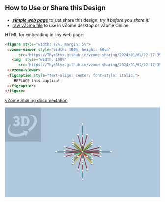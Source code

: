 
## How to Use or Share this Design

 - [***simple web page***](<https://ThynStyx.github.io/vzome-sharing/2024/01/01/22-17-35-Octahedral-struts/>) to just share this design; *try it before you share it!*
 - [raw vZome file](<https://raw.githubusercontent.com/ThynStyx/vzome-sharing/main/2024/01/01/22-17-35-Octahedral-struts/Octahedral-struts.vZome>) to use in vZome desktop or vZome Online
 
 HTML for embedding in any web page:
 ```html
<figure style="width: 87%; margin: 5%">
  <vzome-viewer style="width: 100%; height: 60vh"
       src="https://ThynStyx.github.io/vzome-sharing/2024/01/01/22-17-35-Octahedral-struts/Octahedral-struts.vZome" >
    <img  style="width: 100%"
       src="https://ThynStyx.github.io/vzome-sharing/2024/01/01/22-17-35-Octahedral-struts/Octahedral-struts.png" >
  </vzome-viewer>
  <figcaption style="text-align: center; font-style: italic;">
     REPLACE this caption!
  </figcaption>
</figure>
 ```

[vZome Sharing documentation](https://vzome.github.io/vzome/sharing.html#how-it-works)

![Image](<Octahedral-struts.png>)

